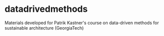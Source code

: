# datadrivedmethods
Materials developed for Patrik Kastner's course on data-driven methods for sustainable architecture (GeorgiaTech)
